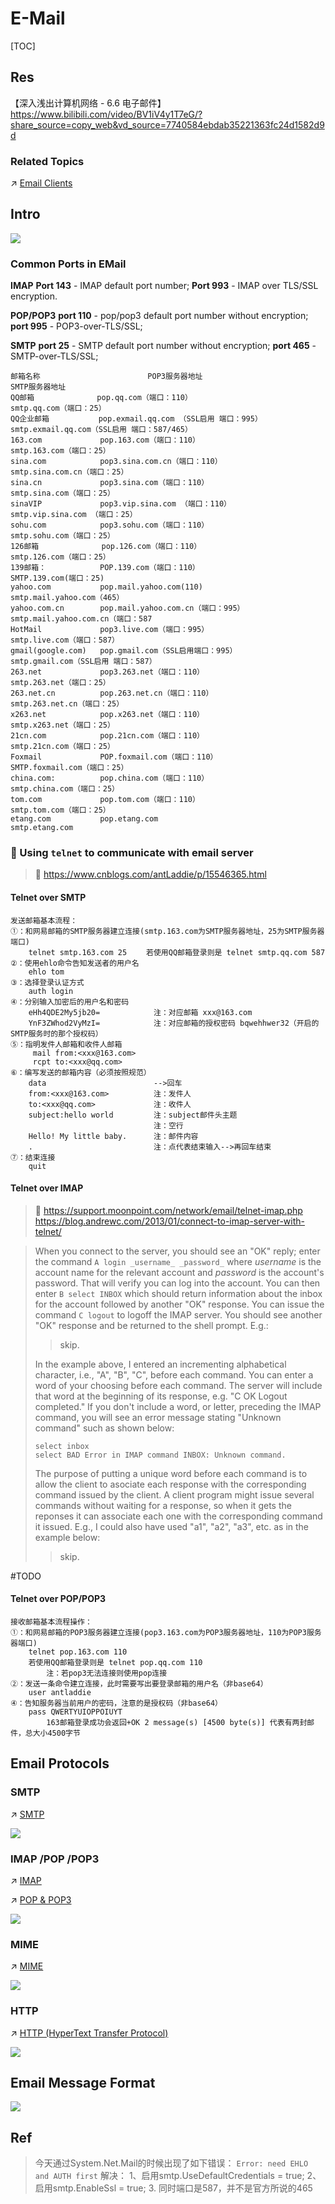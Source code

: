 # E-Mail

[TOC]



## Res
【深入浅出计算机网络 - 6.6 电子邮件】 https://www.bilibili.com/video/BV1iV4y1T7eG/?share_source=copy_web&vd_source=7740584ebdab35221363fc24d1582d9d


### Related Topics
↗ [Email Clients](../../../../🧰%20Generic%20Tools%20&%20Projects/Email%20Clients/Email%20Clients.md)



## Intro
![](../../../../../../../Assets/Pics/Screenshot%202023-04-01%20at%205.51.10%20PM.png)



### Common Ports in EMail
**IMAP**
**Port 143** - IMAP default port number;
**Port 993** - IMAP over TLS/SSL encryption.

**POP/POP3**
**port 110** - pop/pop3 default port number without encryption;
**port 995** - POP3-over-TLS/SSL;

**SMTP**
**port 25** - SMTP default port number without encryption;
**port 465** - SMTP-over-TLS/SSL;

```text
邮箱名称                        POP3服务器地址                           SMTP服务器地址
QQ邮箱              pop.qq.com（端口：110）                        smtp.qq.com（端口：25）
QQ企业邮箱           pop.exmail.qq.com （SSL启用 端口：995）       smtp.exmail.qq.com（SSL启用 端口：587/465）
163.com             pop.163.com（端口：110）                     smtp.163.com（端口：25）
sina.com            pop3.sina.com.cn（端口：110）                smtp.sina.com.cn（端口：25）
sina.cn             pop3.sina.com（端口：110）                   smtp.sina.com（端口：25）
sinaVIP             pop3.vip.sina.com （端口：110）              smtp.vip.sina.com （端口：25）
sohu.com            pop3.sohu.com（端口：110）                   smtp.sohu.com（端口：25）
126邮箱              pop.126.com（端口：110）                      smtp.126.com（端口：25）
139邮箱：            POP.139.com（端口：110）                       SMTP.139.com(端口：25)
yahoo.com           pop.mail.yahoo.com(110)                          smtp.mail.yahoo.com（465）
yahoo.com.cn        pop.mail.yahoo.com.cn（端口：995）           smtp.mail.yahoo.com.cn（端口：587
HotMail             pop3.live.com（端口：995）                   smtp.live.com（端口：587）
gmail(google.com)   pop.gmail.com（SSL启用端口：995）              smtp.gmail.com（SSL启用 端口：587）
263.net             pop3.263.net（端口：110）                    smtp.263.net（端口：25）
263.net.cn          pop.263.net.cn（端口：110）                  smtp.263.net.cn（端口：25）
x263.net            pop.x263.net（端口：110）                    smtp.x263.net（端口：25）
21cn.com            pop.21cn.com（端口：110）                    smtp.21cn.com（端口：25）
Foxmail             POP.foxmail.com（端口：110）                 SMTP.foxmail.com（端口：25）
china.com:          pop.china.com（端口：110）                   smtp.china.com（端口：25）
tom.com             pop.tom.com（端口：110）                     smtp.tom.com（端口：25）
etang.com           pop.etang.com                               smtp.etang.com
```


### 🔬 Using `telnet` to communicate with email server
> 🔗 https://www.cnblogs.com/antLaddie/p/15546365.html

#### Telnet over SMTP
```text
发送邮箱基本流程：
①：和网易邮箱的SMTP服务器建立连接(smtp.163.com为SMTP服务器地址，25为SMTP服务器端口)
    telnet smtp.163.com 25　　 若使用QQ邮箱登录则是 telnet smtp.qq.com 587
②：使用ehlo命令告知发送者的用户名
    ehlo tom
③：选择登录认证方式
    auth login
④：分别输入加密后的用户名和密码
    eHh4QDE2My5jb20=            注：对应邮箱 xxx@163.com
    YnF3ZWhod2VyMzI=            注：对应邮箱的授权密码 bqwehhwer32（开启的SMTP服务时的那个授权码）
⑤：指明发件人邮箱和收件人邮箱
     mail from:<xxx@163.com>
     rcpt to:<xxx@qq.com>
⑥：编写发送的邮箱内容（必须按照规范）
    data                        -->回车
    from:<xxx@163.com>          注：发件人
    to:<xxx@qq.com>             注：收件人
    subject:hello world         注：subject邮件头主题
                                注：空行
    Hello! My little baby.      注：邮件内容
    .                           注：点代表结束输入-->再回车结束
⑦：结束连接
    quit
```


#### Telnet over IMAP
> 🔗 
> https://support.moonpoint.com/network/email/telnet-imap.php
> https://blog.andrewc.com/2013/01/connect-to-imap-server-with-telnet/

> When you connect to the server, you should see an "OK" reply; enter the command `A login _username_ _password_` where _username_ is the account name for the relevant account and _password_ is the account's password. That will verify you can log into the account. You can then enter `B select INBOX` which should return information about the inbox for the account followed by another "OK" response. You can issue the command `C logout` to logoff the IMAP server. You should see another "OK" response and be returned to the shell prompt. E.g.:
>
> > skip.
> 
> In the example above, I entered an incrementing alphabetical character, i.e., "A", "B", "C", before each command. You can enter a word of your choosing before each command. The server will include that word at the beginning of its response, e.g. "C OK Logout completed." If you don't include a word, or letter, preceding the IMAP command, you will see an error message stating "Unknown command" such as shown below:
> ```shell
> select inbox
> select BAD Error in IMAP command INBOX: Unknown command.
> ```
> The purpose of putting a unique word before each command is to allow the client to asociate each response with the corresponding command issued by the client. A client program might issue several commands without waiting for a response, so when it gets the reponses it can associate each one with the corresponding command it issued. E.g., I could also have used "a1", "a2", "a3", etc. as in the example below:
> 
> > skip.
> 


#TODO 


#### Telnet over POP/POP3
```text
接收邮箱基本流程操作：
①：和网易邮箱的POP3服务器建立连接(pop3.163.com为POP3服务器地址，110为POP3服务器端口)
    telnet pop.163.com 110
    若使用QQ邮箱登录则是 telnet pop.qq.com 110
        注：若pop3无法连接则使用pop连接
②：发送一条命令建立连接，此时需要写出要登录邮箱的用户名（非base64）
    user antladdie
④：告知服务器当前用户的密码，注意的是授权码（非base64）
    pass QWERTYUIOPPOIUYT
        163邮箱登录成功会返回+OK 2 message(s) [4500 byte(s)] 代表有两封邮件，总大小4500字节
```



## Email Protocols
### SMTP
↗ [SMTP](SMTP.md)

![](../../../../../../../Assets/Pics/Screenshot%202023-04-01%20at%205.56.05%20PM.png)


### IMAP /POP /POP3
↗ [IMAP](IMAP.md)

↗ [POP & POP3](POP%20&%20POP3.md)

![](../../../../../../../Assets/Pics/Screenshot%202023-04-01%20at%205.54.35%20PM.png)


### MIME
↗ [MIME](../🚔%20Network%20Managements%20&%20Standards/MIME.md)

![](../../../../../../../Assets/Pics/Screenshot%202023-04-01%20at%205.53.49%20PM.png)


### HTTP
↗ [HTTP (HyperText Transfer Protocol)](../🔥%20Web%20(WWW)%20Protocols/HTTP%20(HyperText%20Transfer%20Protocol)/HTTP%20(HyperText%20Transfer%20Protocol).md)

![](../../../../../../../Assets/Pics/Screenshot%202023-04-01%20at%205.55.13%20PM.png)



## Email Message Format
![](../../../../../../../Assets/Pics/Screenshot%202023-04-01%20at%205.53.04%20PM.png)



## Ref
[👍 邮件基本概念及发送方式]: https://www.cnblogs.com/antLaddie/p/15546365.html

[telnet登录SMTP和pop收发邮件(QQ邮箱)]: https://blog.csdn.net/junseven164/article/details/122177150

[Error: need EHLO and AUTH first]: https://pdf-lib.org/Home/Details/10271

> 今天通过System.Net.Mail的时候出现了如下错误： `Error: need EHLO and AUTH first`
> 解决：
> 1、启用smtp.UseDefaultCredentials = true;
> 2、启用smtp.EnableSsl = true;
> 3. 同时端口是587，并不是官方所说的465

[smtpmail 503 Error: need EHLO and AUTH first]: https://emacs-china.org/t/smtpmail-503-error-need-ehlo-and-auth-first/14783

[imap连接提示Unsafe Login，被阻止的收信行为]: https://help.mail.163.com/faqDetail.do?code=d7a5dc8471cd0c0e8b4b8f4f8e49998b374173cfe9171305fa1ce630d7f67ac211b1978002df8b23
